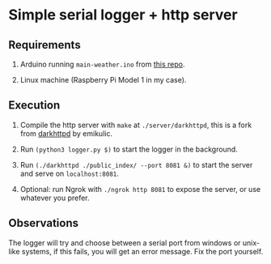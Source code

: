 # Simple serial logger + http server

## Requirements

1. Arduino running `main-weather.ino` from [this repo](https://github.com/tocococa/arduino-weather-station.git).

2. Linux machine (Raspberry Pi Model 1 in my case).

## Execution

1. Compile the http server with `make` at `./server/darkhttpd`, this is a fork from [darkhttpd](https://github.com/emikulic/darkhttpd) by emikulic.

2. Run `(python3 logger.py $)` to start the logger in the background.

3. Run `(./darkhttpd ./public_index/ --port 8081 &)` to start the server and serve on `localhost:8081`.

4. Optional: run Ngrok with `./ngrok http 8081` to expose the server, or use whatever you prefer.

## Observations

The logger will try and choose between a serial port from windows or unix-like systems, if this fails, you will get an error message. Fix the port yourself.
